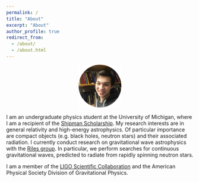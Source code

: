 ```yaml
---
permalink: /
title: "About"
excerpt: "About"
author_profile: true
redirect_from: 
  - /about/
  - /about.html
---
```

<p align="center"><img src = "/images/grantweldon.jpg" height="115" width="115"></p>


I am an undergraduate physics student at the University of Michigan, where I am a recipient of the <a href="https://shipmansociety.com/about-us/">Shipman Scholarship</a>. My research interests are in general relativity and high-energy astrophysics. Of particular importance are compact objects (e.g. black holes, neutron stars) and their associated radiation. I currently conduct research on gravitational wave astrophysics with the <a href="http://gallatin.physics.lsa.umich.edu/~keithr/MGWG.html">Riles group</a>. In particular, we perform searches for continuous gravitational waves, predicted to radiate from rapidly spinning neutron stars.

I am a member of the <a href="https://www.ligo.org">LIGO Scientific Collaboration</a> and the American Physical Society Division of Gravitational Physics.
